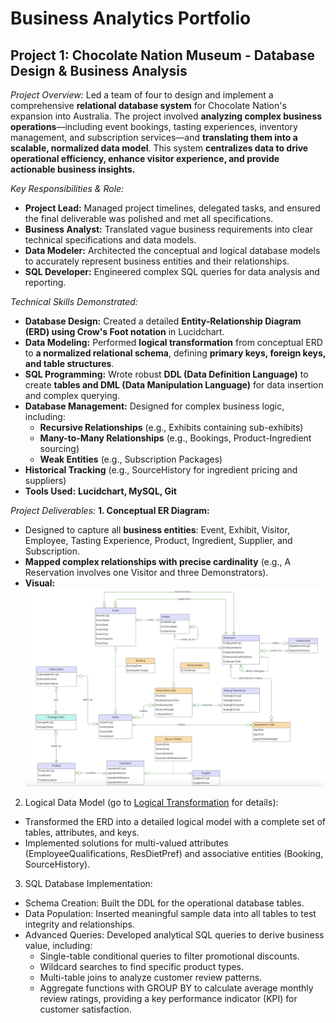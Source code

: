 # Business Analytics Portfolio

## Project 1: Chocolate Nation Museum - Database Design & Business Analysis
_Project Overview:_
Led a team of four to design and implement a comprehensive **relational database system** for Chocolate Nation's expansion into Australia. The project involved **analyzing complex business operations**—including event bookings, tasting experiences, inventory management, and subscription services—and **translating them into a scalable, normalized data model**. This system **centralizes data to drive operational efficiency, enhance visitor experience, and provide actionable business insights.**

_Key Responsibilities & Role:_
* **Project Lead:** Managed project timelines, delegated tasks, and ensured the final deliverable was polished and met all specifications.
* **Business Analyst:** Translated vague business requirements into clear technical specifications and data models.
* **Data Modeler:** Architected the conceptual and logical database models to accurately represent business entities and their relationships.
* **SQL Developer:** Engineered complex SQL queries for data analysis and reporting.

_Technical Skills Demonstrated:_
* **Database Design:** Created a detailed **Entity-Relationship Diagram (ERD) using Crow's Foot notation** in Lucidchart.
* **Data Modeling:** Performed **logical transformation** from conceptual ERD to **a normalized relational schema**, defining **primary keys, foreign keys, and table structures**.
* **SQL Programming:** Wrote robust **DDL (Data Definition Language)** to create **tables and DML (Data Manipulation Language)** for data insertion and complex querying.
* **Database Management:** Designed for complex business logic, including:
  * **Recursive Relationships** (e.g., Exhibits containing sub-exhibits)
  * **Many-to-Many Relationships** (e.g., Bookings, Product-Ingredient sourcing)
  * **Weak Entities** (e.g., Subscription Packages)
* **Historical Tracking** (e.g., SourceHistory for ingredient pricing and suppliers)
* **Tools Used:** **Lucidchart, MySQL, Git**

_Project Deliverables:_
**1. Conceptual ER Diagram:**
  * Designed to capture all **business entities**: Event, Exhibit, Visitor, Employee, Tasting Experience, Product, Ingredient, Supplier, and Subscription.
  * **Mapped complex relationships with precise cardinality** (e.g., A Reservation involves one Visitor and three Demonstrators).
  * **Visual:** ![Alt text](image/EDdiagram.png)
2. Logical Data Model (go to [Logical Transformation](Project1/LogicalTransformation) for details):
  * Transformed the ERD into a detailed logical model with a complete set of tables, attributes, and keys.
  * Implemented solutions for multi-valued attributes (EmployeeQualifications, ResDietPref) and associative entities (Booking, SourceHistory).
3. SQL Database Implementation:
  * Schema Creation: Built the DDL for the operational database tables.
  * Data Population: Inserted meaningful sample data into all tables to test integrity and relationships.
  * Advanced Queries: Developed analytical SQL queries to derive business value, including:
    * Single-table conditional queries to filter promotional discounts.
    * Wildcard searches to find specific product types.
    * Multi-table joins to analyze customer review patterns.
    * Aggregate functions with GROUP BY to calculate average monthly review ratings, providing a key performance indicator (KPI) for customer satisfaction.

